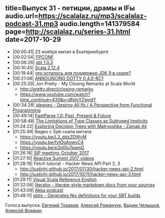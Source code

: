 title=Выпуск 31 - петиции, драмы и IFы
audio.url=https://scalalaz.ru/mp3/scalalaz-podcast-31.mp3
audio.length=141379584
page=http://scalalaz.ru/series-31.html
date=2017-10-29
----

* |00:00:41| 23 ноября митап в Екатеринбурге
* |00:02:54| [FPCONF](http://fpconf.ru/)
* |00:06:26| [sbt 1.0.3](https://github.com/sbt/sbt/releases/tag/v1.0.3)
* |00:10:45| [Scala 2.12.4](https://github.com/scala/scala/releases/tag/v2.12.4)
* |00:19:44| [что осталось для поддержке JDK 9 в скале?](https://github.com/scala/scala-dev/issues/139)
* |00:21:08| [ANNOUNCING DOTTY 0.4.0-RC1](http://www.scala-lang.org/blog/2017/10/16/fourth-dotty-milestone-release.html)
* |00:25:29| Jon Pretty - My Closing Remarks at Scala World
    * <http://pretty.direct/closing-remarks>
    * <https://www.youtube.com/watch?time_continue=430&v=dfpIvYZwvdY> 
* |00:34:28| [jdegoes - Destroy All Ifs / A Perspective from Functional Programming](http://degoes.net/articles/destroy-all-ifs?utm_content=buffer8f2c6&utm_medium=social&utm_source=twitter.com&utm_campaign=buffer)
* |00:49:14| [FastParse 1.0: Past, Present & Future](http://www.lihaoyi.com/post/FastParse10PastPresentFuture.html)
* |00:58:48| [The Limitations of Type Classes as Subtyped Implicits](https://adelbertc.github.io/publications/typeclasses-scala17.pdf)
* |01:24:22| [Exploring Decision Trees with Matryoshka - Zainab Ali](https://www.youtube.com/watch?v=TrPlVnoLxTI)
* |01:25:49| Видео с Spb скала митапа
    * <https://youtu.be/L3_ddzZDWvM>
    * <https://youtu.be/fvIOoAowvC4>
    * <https://youtu.be/p2p0Iu7pamQ>
* |01:26:16| [SIP meeting: October 2017](https://www.youtube.com/watch?v=aIc-o1pcRhw)
* |01:27:10| [Reactive Summit 2017 videos](https://www.youtube.com/channel/UChUrUs_xAW2YiSV7iBWkzhw/videos)
* |01:28:16| Fetch tutorial - Hacker News API Part 2, 3
    * <http://justinhj.github.io/2017/07/30/hacker-news-api-2.html>
    * <http://justinhj.github.io/2017/10/11/hacker-news-api-3.html>
* |01:29:11| [Visual Scala Reference English](https://superruzafa.github.io/visual-scala-reference/index-en.html)
* |01:32:06| [literator - literate-style markdown docs from your sources](https://github.com/laughedelic/literator)
* |01:43:09| [Akka podcast](https://crosscuttingconcerns.com/Podcast-062-Ted-Neward-on-Akka?utm_campaign=crowdfire&utm_content=crowdfire&utm_medium=social&utm_source=twitter#13805382-tw#1507509679432)
* |01:49:11| [sbtix - Generates Nix definitions for your SBT builds](https://github.com/teozkr/sbtix)

Голоса выпуска: [Евгений Токарев](http://github.com/strobe), [Алексей Романчук](http://github.com/13h3r), [Вадим Челышов](http://github.com/dos65), [Алексей Фомкин](https://github.com/fomkin)
